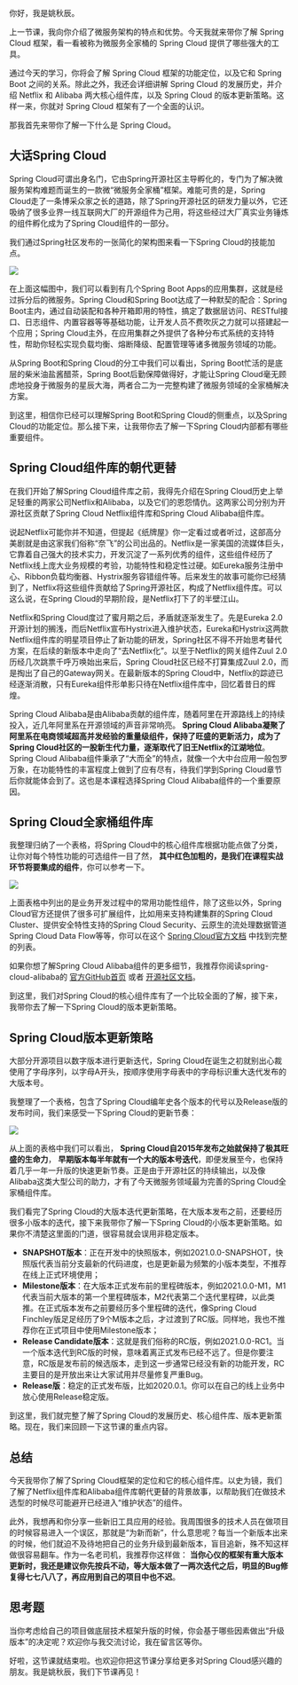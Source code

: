 你好，我是姚秋辰。

上一节课，我向你介绍了微服务架构的特点和优势。今天我就来带你了解 Spring Cloud 框架，看一看被称为微服务全家桶的 Spring Cloud 提供了哪些强大的工具。

通过今天的学习，你将会了解 Spring Cloud 框架的功能定位，以及它和 Spring Boot 之间的关系。除此之外，我还会详细讲解 Spring Cloud 的发展历史，并介绍 Netflix 和 Alibaba 两大核心组件库，以及 Spring Cloud 的版本更新策略。这样一来，你就对 Spring Cloud 框架有了一个全面的认识。

那我首先来带你了解一下什么是 Spring Cloud。

## 大话Spring Cloud

Spring Cloud可谓出身名门，它由Spring开源社区主导孵化的，专门为了解决微服务架构难题而诞生的一款微“微服务全家桶”框架。难能可贵的是，Spring Cloud走了一条博采众家之长的道路，除了Spring开源社区的研发力量以外，它还吸纳了很多业界一线互联网大厂的开源组件为己用，将这些经过大厂真实业务锤炼的组件孵化成为了Spring Cloud组件的一部分。

我们通过Spring社区发布的一张简化的架构图来看一下Spring Cloud的技能加点。

![](https://static001.geekbang.org/resource/image/50/36/50dc50b943a1d68e1b9682f573e51736.jpg?wh=2000x1194)

在上面这幅图中，我们可以看到有几个Spring Boot Apps的应用集群，这就是经过拆分后的微服务。Spring Cloud和Spring Boot达成了一种默契的配合：Spring Boot主内，通过自动装配和各种开箱即用的特性，搞定了数据层访问、RESTful接口、日志组件、内置容器等等基础功能，让开发人员不费吹灰之力就可以搭建起一个应用；Spring Cloud主外，在应用集群之外提供了各种分布式系统的支持特性，帮助你轻松实现负载均衡、熔断降级、配置管理等诸多微服务领域的功能。

从Spring Boot和Spring Cloud的分工中我们可以看出，Spring Boot忙活的是底层的柴米油盐酱醋茶，Spring Boot后勤保障做得好，才能让Spring Cloud毫无顾虑地投身于微服务的星辰大海，两者合二为一完整构建了微服务领域的全家桶解决方案。

到这里，相信你已经可以理解Spring Boot和Spring Cloud的侧重点，以及Spring Cloud的功能定位。那么接下来，让我带你去了解一下Spring Cloud内部都有哪些重要组件。

## Spring Cloud组件库的朝代更替

在我们开始了解Spring Cloud组件库之前，我得先介绍在Spring Cloud历史上举足轻重的两家公司Netflix和Alibaba，以及它们的恩怨情仇。这两家公司分别为开源社区贡献了Spring Cloud Netflix组件库和Spring Cloud Alibaba组件库。

说起Netflix可能你并不知道，但提起《纸牌屋》你一定看过或者听过，这部高分美剧就是由这家我们俗称“奈飞”的公司出品的。Netflix是一家美国的流媒体巨头，它靠着自己强大的技术实力，开发沉淀了一系列优秀的组件，这些组件经历了Netflix线上庞大业务规模的考验，功能特性和稳定性过硬。如Eureka服务注册中心、Ribbon负载均衡器、Hystrix服务容错组件等。后来发生的故事可能你已经猜到了，Netflix将这些组件贡献给了Spring开源社区，构成了Netflix组件库。可以这么说，在Spring Cloud的早期阶段，是Netflix打下了的半壁江山。

Netflix和Spring Cloud度过了蜜月期之后，矛盾就逐渐发生了。先是Eureka 2.0开源计划的搁浅，而后Netflix宣布Hystrix进入维护状态，Eureka和Hystrix这两款Netflix组件库的明星项目停止了新功能的研发，Spring社区不得不开始思考替代方案，在后续的新版本中走向了“去Netflix化”。以至于Netflix的网关组件Zuul 2.0历经几次跳票千呼万唤始出来后，Spring Cloud社区已经不打算集成Zuul 2.0，而是掏出了自己的Gateway网关。在最新版本的Spring Cloud中，Netflix的踪迹已经逐渐消散，只有Eureka组件形单影只待在Netflix组件库中，回忆着昔日的辉煌。

Spring Cloud Alibaba是由Alibaba贡献的组件库，随着阿里在开源路线上的持续投入，近几年阿里系在开源领域的声音非常响亮。 **Spring Cloud Alibaba凝聚了阿里系在电商领域超高并发经验的重量级组件，保持了旺盛的更新活力，成为了Spring Cloud社区的一股新生代力量，逐渐取代了旧王Netflix的江湖地位**。Spring Cloud Alibaba组件秉承了“大而全”的特点，就像一个大中台应用一般包罗万象，在功能特性的丰富程度上做到了应有尽有，待我们学到Spring Cloud章节后你就能体会到了。这也是本课程选择Spring Cloud Alibaba组件的一个重要原因。

## Spring Cloud全家桶组件库

我整理归纳了一个表格，将Spring Cloud中的核心组件库根据功能点做了分类，让你对每个特性功能的可选组件一目了然， **其中红色加粗的，是我们在课程实战环节将要集成的组件**，你可以参考一下。

![](https://static001.geekbang.org/resource/image/68/d2/6802f52d2fc50af6cfc02cf561a99bd2.jpg?wh=2000x1332)

上面表格中列出的是业务开发过程中的常用功能性组件，除了这些以外，Spring Cloud官方还提供了很多可扩展组件，比如用来支持构建集群的Spring Cloud Cluster、提供安全特性支持的Spring Cloud Security、云原生的流处理数据管道Spring Cloud Data Flow等等，你可以在这个 [Spring Cloud官方文档](https://spring.io/projects/spring-cloud) 中找到完整的列表。

如果你想了解Spring Cloud Alibaba组件的更多细节，我推荐你阅读spring-cloud-alibaba的 [官方GitHub首页](https://github.com/alibaba/spring-cloud-alibaba) 或者 [开源社区文档](https://spring.io/projects/spring-cloud-alibaba)。

到这里，我们对Spring Cloud的核心组件库有了一个比较全面的了解，接下来，我带你去了解一下Spring Cloud的版本更新策略。

## Spring Cloud版本更新策略

大部分开源项目以数字版本进行更新迭代，Spring Cloud在诞生之初就别出心裁使用了字母序列，以字母A开头，按顺序使用字母表中的字母标识重大迭代发布的大版本号。

我整理了一个表格，包含了Spring Cloud编年史各个版本的代号以及Release版的发布时间，我们来感受一下Spring Cloud的更新节奏：

![](https://static001.geekbang.org/resource/image/bd/7d/bddab8d6db40951fd5e9c1af0e06807d.jpg?wh=2000x1077)

从上面的表格中我们可以看出， **Spring Cloud自2015年发布之始就保持了极其旺盛的生命力**， **早期版本每半年就有一个大的版本号迭代**，即便发展至今，也保持着几乎一年一升版的快速更新节奏。正是由于开源社区的持续输出，以及像Alibaba这类大型公司的助力，才有了今天微服务领域最为完善的Spring Cloud全家桶组件库。

我们看完了Spring Cloud的大版本迭代更新策略，在大版本发布之前，还要经历很多小版本的迭代，接下来我带你了解一下Spring Cloud的小版本更新策略。如果你不清楚这里面的门道，很容易就会误用非稳定版本。

- **SNAPSHOT版本**：正在开发中的快照版本，例如2021.0.0-SNAPSHOT，快照版代表当前分支最新的代码进度，也是更新最为频繁的小版本类型，不推荐在线上正式环境使用；
- **Milestone版本**：在大版本正式发布前的里程碑版本，例如2021.0.0-M1，M1代表当前大版本的第一个里程碑版本，M2代表第二个迭代里程碑，以此类推。在正式版本发布之前要经历多个里程碑的迭代，像Spring Cloud Finchley版足足经历了9个M版本之后，才过渡到了RC版。同样地，我也不推荐你在正式项目中使用Milestone版本；
- **Release Candidate版本**：这就是我们俗称的RC版，例如2021.0.0-RC1。当一个版本迭代到RC版的时候，意味着离正式发布已经不远了。但是你要注意，RC版是发布前的候选版本，走到这一步通常已经没有新的功能开发，RC主要目的是开放出来让大家试用并尽量修复严重Bug。
- **Release版**：稳定的正式发布版，比如2020.0.1。你可以在自己的线上业务中放心使用Release稳定版。

到这里，我们就完整了解了Spring Cloud的发展历史、核心组件库、版本更新策略。现在，我们来回顾一下这节课的重点内容。

## 总结

今天我带你了解了Spring Cloud框架的定位和它的核心组件库。以史为镜，我们了解了Netflix组件库和Alibaba组件库朝代更替的背景故事，以帮助我们在做技术选型的时候尽可能避开已经进入“维护状态”的组件。

此外，我想再和你分享一些新旧工具应用的经验。我周围很多的技术人员在做项目的时候容易进入一个误区，那就是“为新而新”，什么意思呢？每当一个新版本出来的时候，他们就迫不及待地把自己的业务升级到最新版本，盲目追新，殊不知这样做很容易翻车。作为一名老司机，我推荐你这样做： **当你心仪的框架有重大版本更新时，我还是建议你先按兵不动，等大版本做了一两次迭代之后，明显的Bug修复得七七八八了，再应用到自己的项目中也不迟**。

## 思考题

当你考虑给自己的项目做底层技术框架升版的时候，你会基于哪些因素做出“升级版本”的决定呢？欢迎你与我交流讨论，我在留言区等你。

好啦，这节课就结束啦。也欢迎你把这节课分享给更多对Spring Cloud感兴趣的朋友。我是姚秋辰，我们下节课再见！